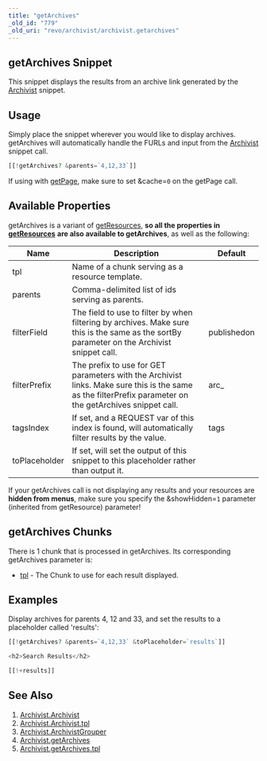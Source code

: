 ```yaml
---
title: "getArchives"
_old_id: "779"
_old_uri: "revo/archivist/archivist.getarchives"
---
```


## getArchives Snippet

This snippet displays the results from an archive link generated by the [Archivist](/extras/revo/archivist/archivist.archivist "Archivist.Archivist") snippet.

## Usage

Simply place the snippet wherever you would like to display archives. getArchives will automatically handle the FURLs and input from the [Archivist](/extras/revo/archivist/archivist.archivist "Archivist.Archivist") snippet call.

``` php 
[[!getArchives? &parents=`4,12,33`]]
```

If using with [getPage](/extras/revo/getpage "getPage"), make sure to set &cache=`0` on the getPage call.

## Available Properties

getArchives is a variant of [getResources](/extras/revo/getresources "getResources"), **so all the properties in** **[getResources](/extras/revo/getresources "getResources")** **are also available to getArchives**, as well as the following:

| Name          | Description                                                                                                                                              | Default     |
| ------------- | -------------------------------------------------------------------------------------------------------------------------------------------------------- | ----------- |
| tpl           | Name of a chunk serving as a resource template.                                                                                                          |             |
| parents       | Comma-delimited list of ids serving as parents.                                                                                                          |             |
| filterField   | The field to use to filter by when filtering by archives. Make sure this is the same as the sortBy parameter on the Archivist snippet call.              | publishedon |
| filterPrefix  | The prefix to use for GET parameters with the Archivist links. Make sure this is the same as the filterPrefix parameter on the getArchives snippet call. | arc\_       |
| tagsIndex     | If set, and a REQUEST var of this index is found, will automatically filter results by the value.                                                        | tags        |
| toPlaceholder | If set, will set the output of this snippet to this placeholder rather than output it.                                                                   |             |

If your getArchives call is not displaying any results and your resources are **hidden from menus**, make sure you specify the &showHidden=`1` parameter (inherited from getResource) parameter!

## getArchives Chunks

There is 1 chunk that is processed in getArchives. Its corresponding getArchives parameter is:

- [tpl](/extras/revo/archivist/archivist.getarchives/archivist.getarchives.tpl "Archivist.getArchives.tpl") - The Chunk to use for each result displayed.

## Examples

Display archives for parents 4, 12 and 33, and set the results to a placeholder called 'results':

``` php 
[[!getArchives? &parents=`4,12,33` &toPlaceholder=`results`]]

<h2>Search Results</h2>

[[!+results]]
```

## See Also

1. [Archivist.Archivist](/extras/revo/archivist/archivist.archivist)
  1. [Archivist.Archivist.tpl](/extras/revo/archivist/archivist.archivist/archivist.archivist.tpl)
2. [Archivist.ArchivistGrouper](/extras/revo/archivist/archivist.archivistgrouper)
3. [Archivist.getArchives](/extras/revo/archivist/archivist.getarchives)
  1. [Archivist.getArchives.tpl](/extras/revo/archivist/archivist.getarchives/archivist.getarchives.tpl)